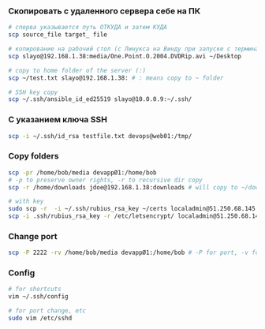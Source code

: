 ### Скопировать с удаленного сервера себе на ПК

```bash
# сперва указывается путь ОТКУДА и затем КУДА
scp	source_file target_ file

# копирование на рабочий стол (с Линукса на Винду при запуске с терминала Винды)
scp slayo@192.168.1.38:media/One.Point.O.2004.DVDRip.avi ~/Desktop

# copy to home folder of the server (:)
scp ~/test.txt slayo@192.168.1.38: # : means copy to ~ folder

# SSH key copy
scp ~/.ssh/ansible_id_ed25519 slayo@10.0.0.9:~/.ssh/
```

### С указанием ключа SSH

```bash
scp -i ~/.ssh/id_rsa testfile.txt devops@web01:/tmp/
```

### Copy folders

```bash
scp -pr /home/bob/media devappØ1:/home/bob 
# -p to preserve owner rights, -r to recursive dir copy
scp -r /home/downloads jdoe@192.168.1.38:downloads # will copy to ~/downloads

# with key
sudo scp -r  -i ~/.ssh/rubius_rsa_key ~/certs localadmin@51.250.68.145:/home/localadmin/backups
scp -i .ssh/rubius_rsa_key -r /etc/letsencrypt/ localadmin@51.250.68.145:/home/localadmin/backup/letsencrypt
```

### Change port

```bash
scp -P 2222 -rv /home/bob/media devappØ1:/home/bob # -P for port, -v for verbose
```

### Config

```bash
# for shortcuts
vim ~/.ssh/config

# for port change, etc
sudo vim /etc/sshd
```

